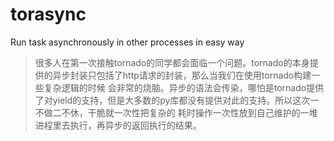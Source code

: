 # torasync
Run task asynchronously in other processes in easy way

>很多人在第一次接触tornado的同学都会面临一个问题。tornado的本身提供的异步封装只包括了http请求的封装，那么当我们在使用tornado构建一些复杂逻辑的时候
>会非常的烧脑。异步的语法会传染，哪怕是tornado提供了对yield的支持，但是大多数的py库都没有提供对此的支持。所以这次一不做二不休，干脆就一次性把复杂的
>耗时操作一次性放到自己维护的一堆进程里去执行，再异步的返回执行的结果。

